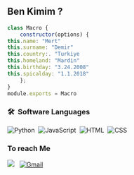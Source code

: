 
## Ben Kimim ?
```js
class Macro {
    constructor(options) {
this.name: "Mert"
this.surname: "Demir"
this.country:. "Turkiye
this.homeland: "Mardin"
this.birthday: "3.24.2008"
this.spicalday: "1.1.2018"
    };
}
module.exports = Macro
```

### 🛠 &nbsp;Software Languages
![Python](https://img.shields.io/badge/-Python-05122A?style=flat&logo=python)&nbsp;
![JavaScript](https://img.shields.io/badge/-JavaScript-05122A?style=flat&logo=javascript)&nbsp;
![HTML](https://img.shields.io/badge/-HTML-05122A?style=flat&logo=HTML5)&nbsp;
![CSS](https://img.shields.io/badge/-CSS-05122A?style=flat&logo=CSS3&logoColor=1572B6)&nbsp;
### To reach Me 
<a href="https://instagram.com/macrobeyyy"><img src="https://img.shields.io/badge/@macrobeyyy-E4405F?style=flat&logo=Instagram&logoColor=white"/></a> &nbsp;
<a href="https://discord.com/users/966293245783068684"><img alt="Gmail" src="https://img.shields.io/badge/Discord-2f3236?style=flat&logo=discord&logoColor=blue" /></a>
  
